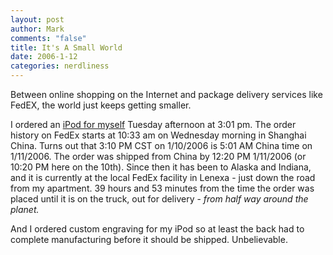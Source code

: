```yaml
--- 
layout: post
author: Mark
comments: "false"
title: It's A Small World
date: 2006-1-12
categories: nerdliness
---
```

Between online shopping on the Internet and package delivery services like FedEX, the world just keeps getting smaller.

I ordered an <a href="http://www.zanshin.net/blogs/000732.html" title="$50 More">iPod for myself</a> Tuesday afternoon at 3:01 pm. The order history on FedEx starts at 10:33 am on Wednesday morning in Shanghai China. Turns out that 3:10 PM CST on 1/10/2006 is 5:01 AM China time on 1/11/2006. The order was shipped from China by 12:20 PM 1/11/2006 (or 10:20 PM here on the 10th). Since then it has been to Alaska and Indiana, and it is currently at the local FedEx facility in Lenexa - just down the road from my apartment. 39 hours and 53 minutes from the time the order was placed until it is on the truck, out for delivery - <i>from half way around the planet.</i>

And I ordered custom engraving for my iPod so at least the back had to complete manufacturing before it should be shipped. Unbelievable.
